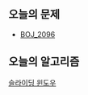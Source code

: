 ## 오늘의 문제
* [BOJ_2096](../Problems/sliding_window/BOJ_2096.md)
## 오늘의 알고리즘
[슬라이딩 윈도우](./algorithm/sliding_window.md)
